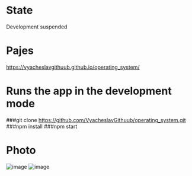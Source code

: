 # State
Development suspended

# Pajes
https://vyacheslavgithuub.github.io/operating_system/

# Runs the app in the development mode
###git clone https://github.com/VyacheslavGithuub/operating_system.git
###npm install
###npm start

# Photo
![image](https://user-images.githubusercontent.com/111220807/202090248-72280e45-a6bb-48b4-8a77-b81d1033cf25.png)
![image](https://user-images.githubusercontent.com/111220807/202090350-46d6994d-e6f0-4c13-8f3f-245bf5393a6f.png)

